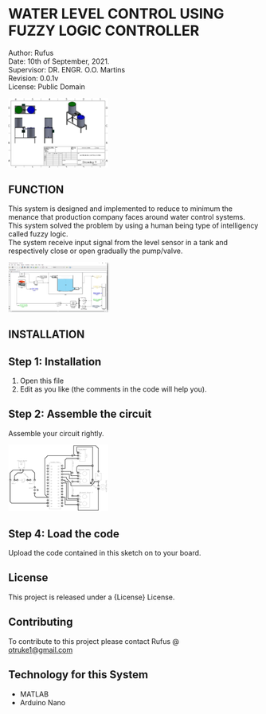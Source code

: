 # WATER LEVEL CONTROL USING FUZZY LOGIC CONTROLLER

Author: Rufus <br>
Date: 10th of September, 2021. <br>
Supervisor: DR. ENGR. O.O. Martins <br>
Revision: 0.0.1v <br>
License: Public Domain 

<p>
        <img src="./Screenshot/WLCFLCsystem.png" width="200" title="WLCFLCsystem">
        </p>

## FUNCTION

This system is designed and implemented to reduce to minimum the menance that production company faces around water control systems. This system solved the problem by using a human being type of intelligency called fuzzy logic. <br>
The system receive input signal from the level sensor in a tank and respectively close or open gradually the pump/valve.


<p>
        <img src="./Screenshot/MATLABSIMULink.png" width="200" title="MATLABSIMULink">
        </p>

## INSTALLATION <br>
 ## Step 1: Installation
1. Open this file <br>
2. Edit as you like (the comments in the code will help you).

## Step 2: Assemble the circuit

Assemble your circuit rightly.

<p>
        <img src="./Screenshot/CircuitDiagram.png" width="200" title="CircuitDiagram">
        </p>

## Step 4: Load the code

Upload the code contained in this sketch on to your board.

## License
This project is released under a {License} License.

## Contributing
To contribute to this project please contact Rufus @ <br>
otruke1@gmail.com

## Technology for this System
* MATLAB
* Arduino Nano